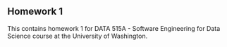 ## Homework 1

This contains homework 1 for DATA 515A - Software Engineering for Data Science course at the University of Washington.

